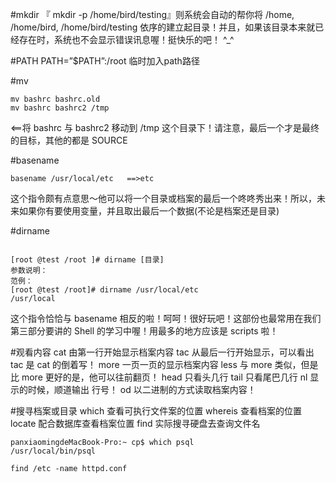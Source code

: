 #mkdir
『 mkdir -p /home/bird/testing』则系统会自动的帮你将 /home, /home/bird, /home/bird/testing 依序的建立起目录！并且，如果该目录本来就已经存在时，系统也不会显示错误讯息喔！挺快乐的吧！ ^_^ 

#PATH
PATH=”$PATH”:/root
临时加入path路径

#mv
```shell
mv bashrc bashrc.old 
mv bashrc bashrc2 /tmp
```

<==将 bashrc 与 bashrc2 移动到 /tmp 这个目录下！请注意，最后一个才是最终的目标，其他的都是 SOURCE

#basename
```shell
basename /usr/local/etc   ==>etc
```
这个指令颇有点意思～他可以将一个目录或档案的最后一个咚咚秀出来！所以，未来如果你有要使用变量，并且取出最后一个数据(不论是档案还是目录)

#dirname
```shell

[root @test /root ]# dirname [目录] 
参数说明： 
范例： 
[root @test /root]# dirname /usr/local/etc 
/usr/local 
```
这个指令恰恰与 basename 相反的啦！呵呵！很好玩吧！这部份也最常用在我们第三部分要讲的 Shell 的学习中喔！用最多的地方应该是 scripts 啦！

#观看内容
cat  由第一行开始显示档案内容 
tac  从最后一行开始显示，可以看出 tac 是 cat 的倒着写！ 
more 一页一页的显示档案内容 
less 与 more 类似，但是比 more 更好的是，他可以往前翻页！ 
head 只看头几行 
tail 只看尾巴几行 
nl   显示的时候，顺道输出 行号！ 
od   以二进制的方式读取档案内容！

#搜寻档案或目录
which   查看可执行文件案的位置 
whereis 查看档案的位置 
locate  配合数据库查看档案位置 
find    实际搜寻硬盘去查询文件名

```shell
panxiaomingdeMacBook-Pro:~ cp$ which psql
/usr/local/bin/psql

find /etc -name httpd.conf 
```